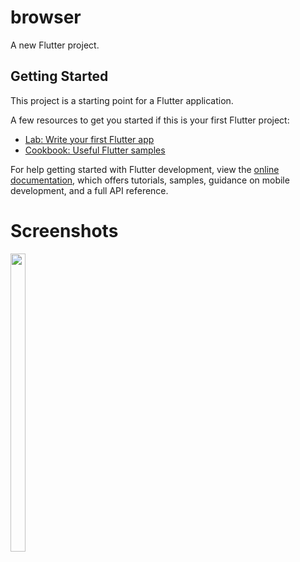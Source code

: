 # browser

A new Flutter project.

## Getting Started

This project is a starting point for a Flutter application.

A few resources to get you started if this is your first Flutter project:

- [Lab: Write your first Flutter app](https://docs.flutter.dev/get-started/codelab)
- [Cookbook: Useful Flutter samples](https://docs.flutter.dev/cookbook)

For help getting started with Flutter development, view the
[online documentation](https://docs.flutter.dev/), which offers tutorials,
samples, guidance on mobile development, and a full API reference.

# Screenshots
<p float="center">
<img src="![Screenshot_2023-01-21-16-09-28-45_97dff39e9bc1750a9f32e3bac96f5497 1 _iphone13promaxsilver_portrait](https://user-images.githubusercontent.com/115551640/213864909-25a9c3c7-3b7b-4edf-a258-6a03c3a492c6.png)
" width=22% height=35%>
</p>
